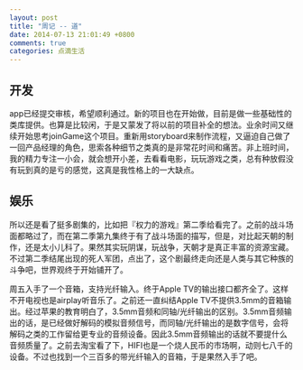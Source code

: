 ```yaml
---
layout: post
title: "周记 -- 道"
date: 2014-07-13 21:01:49 +0800
comments: true
categories: 点滴生活
---
```


## 开发
app已经提交审核，希望顺利通过。新的项目也在开始做，目前是做一些基础性的类库提供。也算是比较闲，于是又蒙发了将以前的项目补全的想法。业余时间又继续开始思考joinGame这个项目。重新用storyboard来制作流程，又逼迫自己做了一回产品经理的角色，思索各种细节之类真的是非常花时间和痛苦。非上班时间，我的精力专注一小会，就会想开小差，去看看电影，玩玩游戏之类，总有种放假没有玩到真的是亏的感觉，这真是我性格上的一大缺点。

## 娱乐
所以还是看了挺多剧集的，比如把『权力的游戏』第二季给看完了。之前的战斗场面都略过了，而在第二季第九集终于有了战斗场面的描写，但是，对比起天朝的制作，还是太小儿科了。果然其实玩阴谋，玩战争，天朝才是真正丰富的资源宝藏。不过第二季结尾出现的死人军团，点出了，这个剧最终走向还是人类与其它种族的斗争吧，世界观终于开始铺开了。

周五入手了一个音箱，支持光纤输入。终于Apple TV的输出接口都齐全了。这样不开电视也是airplay听音乐了。之前还一直纠结Apple TV不提供3.5mm的音箱输出。经过苹果的教育明白了，3.5mm音频和同轴/光纤输出的区别。3.5mm音频输出的话，是已经做好解码的模拟音频信号，而同轴/光纤输出的是数字信号，会将解码之类的工作留给更专业的音频设备。因此3.5mm音频输出的话就不要提什么音频质量了。之前去淘宝看了下，HIFI也是一个烧人民币的市场啊，动则七八千的设备。不过也找到一个三百多的带光纤输入的音箱，于是果然入手了吧。
